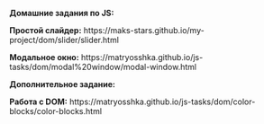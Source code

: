 <p><b>Домашние задания по JS:</b></p>
<p><b>Простой слайдер:</b> https://maks-stars.github.io/my-project/dom/slider/slider.html</p>
<p><b>Модальное окно:</b> https://matryosshka.github.io/js-tasks/dom/modal%20window/modal-window.html</p>

<p><b>Дополнительное задание:</b></p>
<p><b>Работа с DOM:</b> https://matryosshka.github.io/js-tasks/dom/color-blocks/color-blocks.html
</p>
